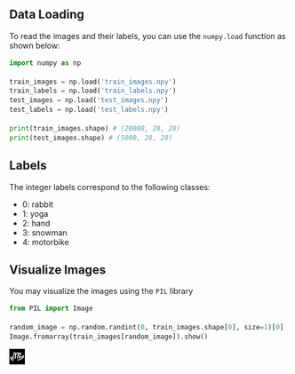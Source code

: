 ## Data Loading

To read the images and their labels, you can use the `numpy.load` function as shown below:

```python
import numpy as np

train_images = np.load('train_images.npy')
train_labels = np.load('train_labels.npy')
test_images = np.load('test_images.npy')
test_labels = np.load('test_labels.npy')

print(train_images.shape) # (20000, 28, 28)
print(test_images.shape) # (5000, 28, 28)
```

## Labels

The integer labels correspond to the following classes:
- 0: rabbit
- 1: yoga
- 2: hand
- 3: snowman
- 4: motorbike

## Visualize Images

You may visualize the images using the `PIL` library

```python
from PIL import Image

random_image = np.random.randint(0, train_images.shape[0], size=1)[0]
Image.fromarray(train_images[random_image]).show()
```

![Sample Image](sample_image.png)





